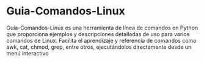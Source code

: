 # Guia-Comandos-Linux
Guia-Comandos-Linux es una herramienta de línea de comandos en Python que proporciona ejemplos y descripciones detalladas de uso para varios comandos de Linux. Facilita el aprendizaje y referencia de comandos como awk, cat, chmod, grep, entre otros, ejecutándolos directamente desde un menú interactivo
